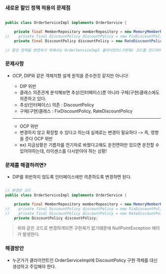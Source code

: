 ### 새로운 할인 정책 적용의 문제점

``` java

public class OrderServiceImpl implements OrderService {

    private final MemberRepository memberRepository = new MemoryMemberRepository();
//    private final DiscountPolicy discountPolicy = new FixDiscountPolicy();
    private final DiscountPolicy discountPolicy = new RateDiscountPolicy();    
    
// 할인 정책을 변경하기 위해서는 OrderServiceImpl 클라이언트(구현체) 코드를 건드려야 한다 (Fix -> Rate)    

```

### 문제사항
* OCP, DIP와 같은 객체지향 설계 원칙을 준수한것 같지만 아니다!
  * DIP 위반   
  * 클래스 의존관계 분석해보면 추상(인터페이스)뿐 아니라 구체(구현)클래스에도 의존하고 있다.
  * 추상(인터페이스) 의존 : DiscountPolicy
  * 구체(구현)클래스 : FixDiscountPolicy, RateDiscountPolicy
  
  ----
  
  * OCP 위반
  * 변경하지 않고 확장할 수 있다고 하는데 실제로는 변경이 필요하다 -> 즉, 영향을 준다 OCP 위반
  * ex) 지금상황은 기름차를 전기차로 바꿨다고해도 운전면허만 있으면 운전할 수 있어야하는데, 라이센스를 다시받아야 하는 상황!


### 문제를 해결하려면?
* DIP를 위반하지 않도록 인터페이스에만 의존하도록 변경하면 된다.

``` java 

// 변경된 코드
public class OrderServiceImpl implements OrderService {

    private final MemberRepository memberRepository = new MemoryMemberRepository();
//    private final DiscountPolicy discountPolicy = new FixDiscountPolicy();
//    private final DiscountPolicy discountPolicy = new RateDiscountPolicy();
    private DiscountPolicy discountPolicy;

```
> 위와 같은 코드로 변경하게되면 구현체가 없기떄문에 NullPointException 에러가 발생한다.

### 해결방안
* 누군가가 클라이언트인 OrderServiceImpl에 DiscountPolicy 구현 객체를 대신 생성하고 주입해야 한다.
 
